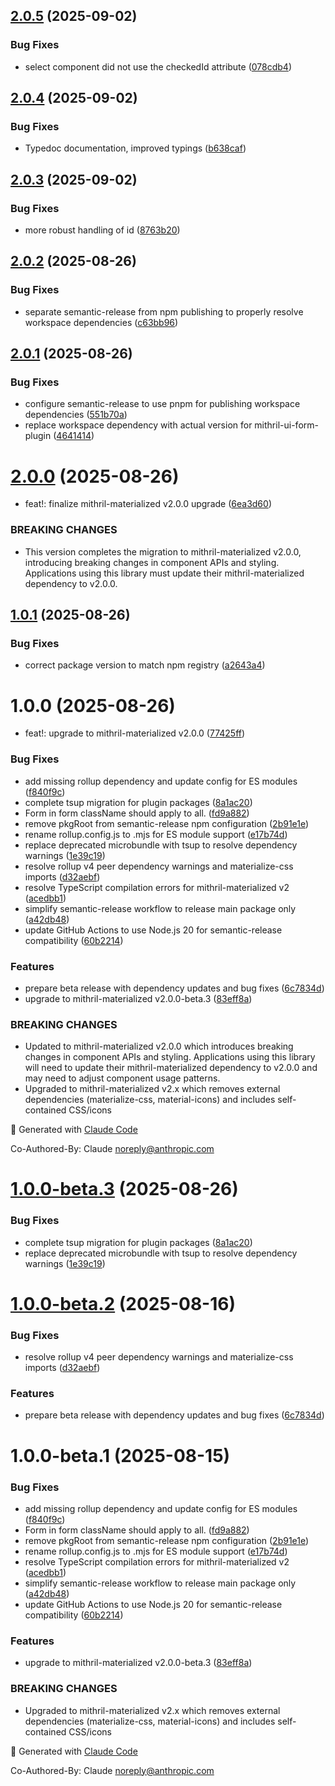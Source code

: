## [2.0.5](https://github.com/erikvullings/mithril-ui-form/compare/v2.0.4...v2.0.5) (2025-09-02)


### Bug Fixes

* select component did not use the checkedId attribute ([078cdb4](https://github.com/erikvullings/mithril-ui-form/commit/078cdb4c532b5dc5862cf084aa3d712aaad517b0))

## [2.0.4](https://github.com/erikvullings/mithril-ui-form/compare/v2.0.3...v2.0.4) (2025-09-02)


### Bug Fixes

* Typedoc documentation, improved typings ([b638caf](https://github.com/erikvullings/mithril-ui-form/commit/b638caf8910d136eefd79af4168b72d7616b5517))

## [2.0.3](https://github.com/erikvullings/mithril-ui-form/compare/v2.0.2...v2.0.3) (2025-09-02)


### Bug Fixes

* more robust handling of id ([8763b20](https://github.com/erikvullings/mithril-ui-form/commit/8763b20061acd6d6330a4567a6b0e912f3f043d3))

## [2.0.2](https://github.com/erikvullings/mithril-ui-form/compare/v2.0.1...v2.0.2) (2025-08-26)


### Bug Fixes

* separate semantic-release from npm publishing to properly resolve workspace dependencies ([c63bb96](https://github.com/erikvullings/mithril-ui-form/commit/c63bb9652bdf1a4a439d4e8ac2ca1b09daeff0e0))

## [2.0.1](https://github.com/erikvullings/mithril-ui-form/compare/v2.0.0...v2.0.1) (2025-08-26)


### Bug Fixes

* configure semantic-release to use pnpm for publishing workspace dependencies ([551b70a](https://github.com/erikvullings/mithril-ui-form/commit/551b70a3b69c5713547cd5e9855aa51f02eb4ec6))
* replace workspace dependency with actual version for mithril-ui-form-plugin ([4641414](https://github.com/erikvullings/mithril-ui-form/commit/4641414673253314d332fc0163f2414c326d4a13))

# [2.0.0](https://github.com/erikvullings/mithril-ui-form/compare/v1.0.1...v2.0.0) (2025-08-26)


* feat!: finalize mithril-materialized v2.0.0 upgrade ([6ea3d60](https://github.com/erikvullings/mithril-ui-form/commit/6ea3d60dfe5c7d1d4283dbf71bb21bdb51c3a01f))


### BREAKING CHANGES

* This version completes the migration to mithril-materialized v2.0.0, introducing breaking changes in component APIs and styling. Applications using this library must update their mithril-materialized dependency to v2.0.0.

## [1.0.1](https://github.com/erikvullings/mithril-ui-form/compare/v1.0.0...v1.0.1) (2025-08-26)


### Bug Fixes

* correct package version to match npm registry ([a2643a4](https://github.com/erikvullings/mithril-ui-form/commit/a2643a44634514dcb263cfb6a7c2862d1cfe0f7a))

# 1.0.0 (2025-08-26)


* feat!: upgrade to mithril-materialized v2.0.0 ([77425ff](https://github.com/erikvullings/mithril-ui-form/commit/77425ff26f2c16ad12f3e225d1217f016591bd77))


### Bug Fixes

* add missing rollup dependency and update config for ES modules ([f840f9c](https://github.com/erikvullings/mithril-ui-form/commit/f840f9c7628f912d5ca42c5a5d64131488db8b58))
* complete tsup migration for plugin packages ([8a1ac20](https://github.com/erikvullings/mithril-ui-form/commit/8a1ac20397232d4033df5b58dd72039da4602c09))
* Form in form className should apply to all. ([fd9a882](https://github.com/erikvullings/mithril-ui-form/commit/fd9a8821d8a64c36b8f603211fe97aad64e3a629))
* remove pkgRoot from semantic-release npm configuration ([2b91e1e](https://github.com/erikvullings/mithril-ui-form/commit/2b91e1e7140a5a880449692af5caa5a85ce9eb4b))
* rename rollup.config.js to .mjs for ES module support ([e17b74d](https://github.com/erikvullings/mithril-ui-form/commit/e17b74d6c0e89960ad73695cdba24320b5689cca))
* replace deprecated microbundle with tsup to resolve dependency warnings ([1e39c19](https://github.com/erikvullings/mithril-ui-form/commit/1e39c19019f2075eb417eddfcdf9db3be9a11203))
* resolve rollup v4 peer dependency warnings and materialize-css imports ([d32aebf](https://github.com/erikvullings/mithril-ui-form/commit/d32aebf449feb8617431ae8f22bdd154b3636d24))
* resolve TypeScript compilation errors for mithril-materialized v2 ([acedbb1](https://github.com/erikvullings/mithril-ui-form/commit/acedbb169b2916f67ee32f540810867788ef063b))
* simplify semantic-release workflow to release main package only ([a42db48](https://github.com/erikvullings/mithril-ui-form/commit/a42db480606bd3dc991ee8b5e968c9a65b655528))
* update GitHub Actions to use Node.js 20 for semantic-release compatibility ([60b2214](https://github.com/erikvullings/mithril-ui-form/commit/60b2214d867dd20a9a23a47b585bcba2772ca231))


### Features

* prepare beta release with dependency updates and bug fixes ([6c7834d](https://github.com/erikvullings/mithril-ui-form/commit/6c7834d1c3c9a3db79e3924bb3611cc37199e107))
* upgrade to mithril-materialized v2.0.0-beta.3 ([83eff8a](https://github.com/erikvullings/mithril-ui-form/commit/83eff8a2b62426f35b524e16f9798282c82476c8))


### BREAKING CHANGES

* Updated to mithril-materialized v2.0.0 which introduces breaking changes in component APIs and styling. Applications using this library will need to update their mithril-materialized dependency to v2.0.0 and may need to adjust component usage patterns.
* Upgraded to mithril-materialized v2.x which removes external dependencies (materialize-css, material-icons) and includes self-contained CSS/icons

🤖 Generated with [Claude Code](https://claude.ai/code)

Co-Authored-By: Claude <noreply@anthropic.com>

# [1.0.0-beta.3](https://github.com/erikvullings/mithril-ui-form/compare/v1.0.0-beta.2...v1.0.0-beta.3) (2025-08-26)


### Bug Fixes

* complete tsup migration for plugin packages ([8a1ac20](https://github.com/erikvullings/mithril-ui-form/commit/8a1ac20397232d4033df5b58dd72039da4602c09))
* replace deprecated microbundle with tsup to resolve dependency warnings ([1e39c19](https://github.com/erikvullings/mithril-ui-form/commit/1e39c19019f2075eb417eddfcdf9db3be9a11203))

# [1.0.0-beta.2](https://github.com/erikvullings/mithril-ui-form/compare/v1.0.0-beta.1...v1.0.0-beta.2) (2025-08-16)


### Bug Fixes

* resolve rollup v4 peer dependency warnings and materialize-css imports ([d32aebf](https://github.com/erikvullings/mithril-ui-form/commit/d32aebf449feb8617431ae8f22bdd154b3636d24))


### Features

* prepare beta release with dependency updates and bug fixes ([6c7834d](https://github.com/erikvullings/mithril-ui-form/commit/6c7834d1c3c9a3db79e3924bb3611cc37199e107))

# 1.0.0-beta.1 (2025-08-15)


### Bug Fixes

* add missing rollup dependency and update config for ES modules ([f840f9c](https://github.com/erikvullings/mithril-ui-form/commit/f840f9c7628f912d5ca42c5a5d64131488db8b58))
* Form in form className should apply to all. ([fd9a882](https://github.com/erikvullings/mithril-ui-form/commit/fd9a8821d8a64c36b8f603211fe97aad64e3a629))
* remove pkgRoot from semantic-release npm configuration ([2b91e1e](https://github.com/erikvullings/mithril-ui-form/commit/2b91e1e7140a5a880449692af5caa5a85ce9eb4b))
* rename rollup.config.js to .mjs for ES module support ([e17b74d](https://github.com/erikvullings/mithril-ui-form/commit/e17b74d6c0e89960ad73695cdba24320b5689cca))
* resolve TypeScript compilation errors for mithril-materialized v2 ([acedbb1](https://github.com/erikvullings/mithril-ui-form/commit/acedbb169b2916f67ee32f540810867788ef063b))
* simplify semantic-release workflow to release main package only ([a42db48](https://github.com/erikvullings/mithril-ui-form/commit/a42db480606bd3dc991ee8b5e968c9a65b655528))
* update GitHub Actions to use Node.js 20 for semantic-release compatibility ([60b2214](https://github.com/erikvullings/mithril-ui-form/commit/60b2214d867dd20a9a23a47b585bcba2772ca231))


### Features

* upgrade to mithril-materialized v2.0.0-beta.3 ([83eff8a](https://github.com/erikvullings/mithril-ui-form/commit/83eff8a2b62426f35b524e16f9798282c82476c8))


### BREAKING CHANGES

* Upgraded to mithril-materialized v2.x which removes external dependencies (materialize-css, material-icons) and includes self-contained CSS/icons

🤖 Generated with [Claude Code](https://claude.ai/code)

Co-Authored-By: Claude <noreply@anthropic.com>
